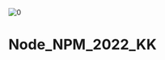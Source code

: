 ![0](https://user-images.githubusercontent.com/88249718/162623896-1f6a826b-99df-4e0b-81f4-16cea9928383.png)
# Node_NPM_2022_KK
